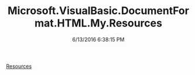 ﻿---
title: Microsoft.VisualBasic.DocumentFormat.HTML.My.Resources
date: 6/13/2016 6:38:15 PM
---

[Resources](T-Microsoft.VisualBasic.DocumentFormat.HTML.My.Resources.Resources.html)
